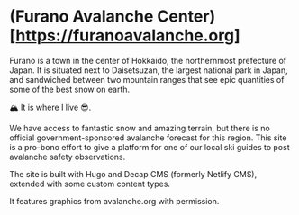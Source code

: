 # (Furano Avalanche Center)[https://furanoavalanche.org]

Furano is a town in the center of Hokkaido, the northernmost prefecture of Japan. It is situated next to Daisetsuzan, the largest national park in Japan, and sandwiched between two mountain ranges that see epic quantities of some of the best snow on earth. 

🏔 It is where I live 😎.

We have access to fantastic snow and amazing terrain, but there is no official government-sponsored avalanche forecast for this region. This site is a pro-bono effort to give a platform for one of our local ski guides to post avalanche safety observations.

The site is built with Hugo and Decap CMS (formerly Netlify CMS), extended with some custom content types.

It features graphics from avalanche.org with permission.
